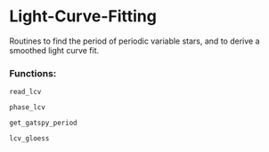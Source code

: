 # Light-Curve-Fitting

Routines to find the period of periodic variable stars, and to derive a smoothed light curve fit. 

### Functions: 

```read_lcv```

```phase_lcv```

```get_gatspy_period```

```lcv_gloess ```
